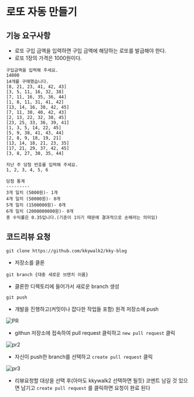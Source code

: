 # 로또 자동 만들기

## 기능 요구사항
- 로또 구입 금액을 입력하면 구입 금액에 해당하는 로또를 발급해야 한다.
- 로또 1장의 가격은 1000원이다.

```shell
구입금액을 입력해 주세요.
14000
14개를 구매했습니다.
[8, 21, 23, 41, 42, 43]
[3, 5, 11, 16, 32, 38]
[7, 11, 16, 35, 36, 44]
[1, 8, 11, 31, 41, 42]
[13, 14, 16, 38, 42, 45]
[7, 11, 30, 40, 42, 43]
[2, 13, 22, 32, 38, 45]
[23, 25, 33, 36, 39, 41]
[1, 3, 5, 14, 22, 45]
[5, 9, 38, 41, 43, 44]
[2, 8, 9, 18, 19, 21]
[13, 14, 18, 21, 23, 35]
[17, 21, 29, 37, 42, 45]
[3, 8, 27, 30, 35, 44]

지난 주 당첨 번호를 입력해 주세요.
1, 2, 3, 4, 5, 6

당첨 통계
---------
3개 일치 (5000원)- 1개
4개 일치 (50000원)- 0개
5개 일치 (1500000원)- 0개
6개 일치 (2000000000원)- 0개
총 수익률은 0.35입니다.(기준이 1이기 때문에 결과적으로 손해라는 의미임)
```

## 코드리뷰 요청

```shell
git clone https://github.com/kkywalk2/kky-blog
```
- 저장소를 클론

```shell
git branch {대충 새로운 브랜치 이름}
```
- 클론한 디렉토리에 들어가서 새로운 branch 생성

```shell
git push
```
- 개발을 진행하고(커밋이나 잡다한 작업들 포함) 원격 저장소에 push

![PR](https://github.com/kkywalk2/lotto/assets/18114747/19581639-48bb-4ba2-a299-fc88d610c43e)
- githun 저장소에 접속하여 pull request 클릭하고 `new pull request` 클릭

![pr2](https://github.com/kkywalk2/kky-blog/assets/18114747/93fc0d97-e947-42d3-8df9-f77f7f87df8a)
- 자신이 push한 branch를 선택하고 `create pull request` 클릭

![pr3](https://github.com/kkywalk2/kky-blog/assets/18114747/5fe75d2e-f9a9-4fae-80fe-a019fa657e04)
- 리뷰요청할 대상을 선택 후(아마도 kkywalk2 선택하면 될듯) 코멘트 남길 것 있으면 남기고 `create pull request` 를 클릭하면 요청이 완료 된다 
